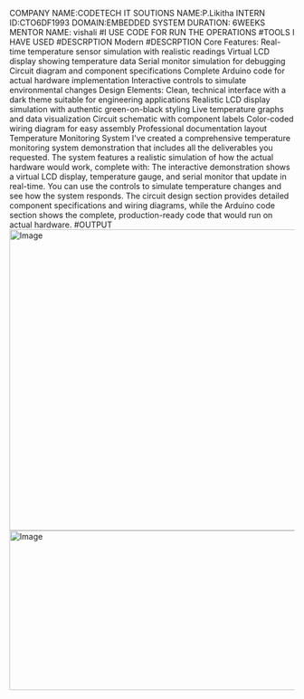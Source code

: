 COMPANY NAME:CODETECH IT SOUTIONS
NAME:P.Likitha
INTERN ID:CTO6DF1993
DOMAIN:EMBEDDED SYSTEM
DURATION: 6WEEKS
MENTOR NAME: vishali 
#I USE CODE FOR RUN THE OPERATIONS #TOOLS I HAVE USED #DESCRPTION Modern
#DESCRPTION
Core Features:
Real-time temperature sensor simulation with realistic readings
Virtual LCD display showing temperature data
Serial monitor simulation for debugging
Circuit diagram and component specifications
Complete Arduino code for actual hardware implementation
Interactive controls to simulate environmental changes
Design Elements:
Clean, technical interface with a dark theme suitable for engineering applications
Realistic LCD display simulation with authentic green-on-black styling
Live temperature graphs and data visualization
Circuit schematic with component labels
Color-coded wiring diagram for easy assembly
Professional documentation layout
Temperature Monitoring System
I've created a comprehensive temperature monitoring system demonstration that includes all the deliverables you requested. The system features a realistic simulation of how the actual hardware would work, complete with:
The interactive demonstration shows a virtual LCD display, temperature gauge, and serial monitor that update in real-time. You can use the controls to simulate temperature changes and see how the system responds. The circuit design section provides detailed component specifications and wiring diagrams, while the Arduino code section shows the complete, production-ready code that would run on actual hardware.
#OUTPUT
<img width="1121" height="532" alt="Image" src="https://github.com/user-attachments/assets/1a730056-554c-4edc-bf2e-56d3b42f8d67" />
<img width="1196" height="282" alt="Image" src="https://github.com/user-attachments/assets/dbd45e50-ef36-4d85-ac54-2733bc9285e9" />

